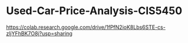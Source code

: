 # Used-Car-Price-Analysis-CIS5450
https://colab.research.google.com/drive/1fPfN2ioK8Lbs6STE-cs-zljYFhBK7O8j?usp=sharing
